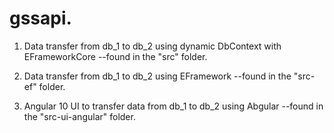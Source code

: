 # gssapi.
1. Data transfer from db_1 to db_2 using dynamic DbContext with EFrameworkCore --found in the "src" folder.

2. Data transfer from db_1 to db_2 using EFramework --found in the "src-ef" folder.

3. Angular 10 UI to transfer data from db_1 to db_2 using Abgular --found in the "src-ui-angular" folder.
